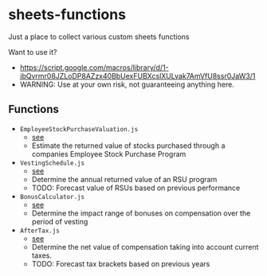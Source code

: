 # sheets-functions
Just a place to collect various custom sheets functions

Want to use it?
  - https://script.google.com/macros/library/d/1-jbQvrmr08JZLoDP8AZzx40BbUexFUBXcslXULvak7AmVfU8ssr0JaW3/1
  - WARNING: Use at your own risk, not guaranteeing anything here.

## Functions
- `EmployeeStockPurchaseValuation.js`
  - [see](./EmployeeStockPurchaseValuation.js)
  - Estimate the returned value of stocks purchased through a companies Employee Stock Purchase Program
- `VestingSchedule.js` 
  - [see](./VestingSchedule.js)
  - Determine the annual returned value of an RSU program
  - TODO: Forecast value of RSUs based on previous performance
- `BonusCalculator.js` 
  - [see](./BonusCalculator.js)
  - Determine the impact range of bonuses on compensation over the period of vesting
- `AfterTax.js`
  - [see](./AfterTax.js)
  - Determine the net value of compensation taking into account current taxes.
  - TODO: Forecast tax brackets based on previous years

